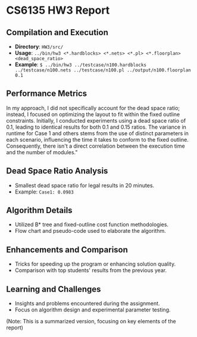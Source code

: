# CS6135 HW3 Report

## Compilation and Execution
- **Directory**: `HW3/src/`
- **Usage**: `../bin/hw3 <*.hardblocks> <*.nets> <*.pl> <*.floorplan> <dead_space_ratio>`
- **Example**: `$ ../bin/hw3 ../testcase/n100.hardblocks ../testcase/n100.nets ../testcase/n100.pl ../output/n100.floorplan 0.1`

## Performance Metrics
In my approach, I did not specifically account for the dead space ratio; instead, I focused on optimizing the layout to fit within the fixed outline constraints. Initially, I conducted experiments using a dead space ratio of 0.1, leading to identical results for both 0.1 and 0.15 ratios. The variance in runtime for Case 1 and others stems from the use of distinct parameters in each scenario, influencing the time it takes to conform to the fixed outline. Consequently, there isn't a direct correlation between the execution time and the number of modules."

## Dead Space Ratio Analysis
- Smallest dead space ratio for legal results in 20 minutes.
- Example: `Case1: 0.0983`

## Algorithm Details
- Utilized B* tree and fixed-outline cost function methodologies.
- Flow chart and pseudo-code used to elaborate the algorithm.

## Enhancements and Comparison
- Tricks for speeding up the program or enhancing solution quality.
- Comparison with top students' results from the previous year.

## Learning and Challenges
- Insights and problems encountered during the assignment.
- Focus on algorithm design and experimental parameter testing.

(Note: This is a summarized version, focusing on key elements of the report)

